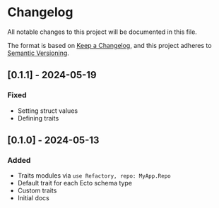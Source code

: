 # Changelog

All notable changes to this project will be documented in this file.

The format is based on [Keep a Changelog](https://keepachangelog.com/en/1.1.0/),
and this project adheres to [Semantic Versioning](https://semver.org/spec/v2.0.0.html).

## [0.1.1] - 2024-05-19

### Fixed

- Setting struct values
- Defining traits

## [0.1.0] - 2024-05-13

### Added

- Traits modules via `use Refactory, repo: MyApp.Repo`
- Default trait for each Ecto schema type
- Custom traits
- Initial docs
